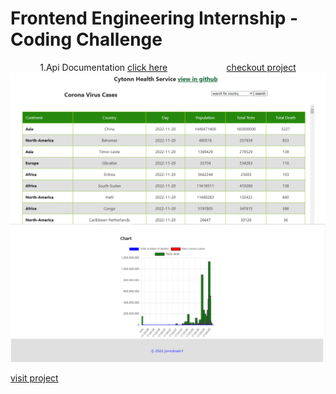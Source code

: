 <h1>Frontend Engineering Internship - Coding Challenge</h1>

<section style="display:flex;justify-content: space-around;align-items:center;">

<div>
1.Api Documentation 
<a  href="https://rapidapi.com/api-sports/api/covid-193/"> click here</a>  
</div>
<div>
<a href="https://cytonjomo.netlify.app/" target="_blank">checkout project</a>
</div>
</section>

<div align="center" >
<img src='./images/Screen1.png' width="800"> 
<img src='./images/Screen2.png' width="800"> 
</div>

<a href="https://cytonjomo.netlify.app/" target="_blank">visit project</a>